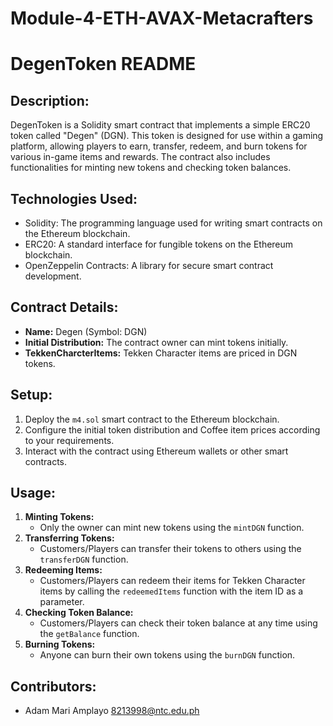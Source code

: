 # Module-4-ETH-AVAX-Metacrafters
# DegenToken README

## Description:
DegenToken is a Solidity smart contract that implements a simple ERC20 token called "Degen" (DGN). This token is designed for use within a gaming platform, allowing players to earn, transfer, redeem, and burn tokens for various in-game items and rewards. The contract also includes functionalities for minting new tokens and checking token balances.

## Technologies Used:
- Solidity: The programming language used for writing smart contracts on the Ethereum blockchain.
- ERC20: A standard interface for fungible tokens on the Ethereum blockchain.
- OpenZeppelin Contracts: A library for secure smart contract development.

## Contract Details:
- **Name:** Degen (Symbol: DGN)
- **Initial Distribution:** The contract owner can mint tokens initially.
- **TekkenCharcterItems:** Tekken Character items are priced in DGN tokens.

## Setup:
1. Deploy the `m4.sol` smart contract to the Ethereum blockchain.
2. Configure the initial token distribution and Coffee item prices according to your requirements.
3. Interact with the contract using Ethereum wallets or other smart contracts.

## Usage:
1. **Minting Tokens:**
   - Only the owner can mint new tokens using the `mintDGN` function.
2. **Transferring Tokens:**
   - Customers/Players can transfer their tokens to others using the `transferDGN` function.
3. **Redeeming Items:**
   - Customers/Players can redeem their items for Tekken Character items by calling the `redeemedItems` function with the item ID as a parameter.
4. **Checking Token Balance:**
   - Customers/Players can check their token balance at any time using the `getBalance` function.
5. **Burning Tokens:**
   - Anyone can burn their own tokens using the `burnDGN` function.

## Contributors:
- Adam Mari Amplayo 8213998@ntc.edu.ph
